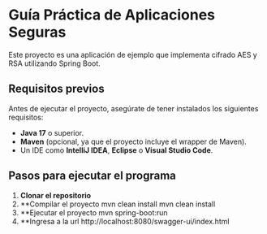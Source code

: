 # Guía Práctica de Aplicaciones Seguras

Este proyecto es una aplicación de ejemplo que implementa cifrado AES y RSA utilizando Spring Boot.

## Requisitos previos

Antes de ejecutar el proyecto, asegúrate de tener instalados los siguientes requisitos:

- **Java 17** o superior.
- **Maven** (opcional, ya que el proyecto incluye el wrapper de Maven).
- Un IDE como **IntelliJ IDEA**, **Eclipse** o **Visual Studio Code**.

## Pasos para ejecutar el programa

1. **Clonar el repositorio**
2. **Compilar el proyecto mvn clean install mvn clean install
3. **Ejecutar el proyecto mvn spring-boot:run
4. **Ingresa a la url http://localhost:8080/swagger-ui/index.html
